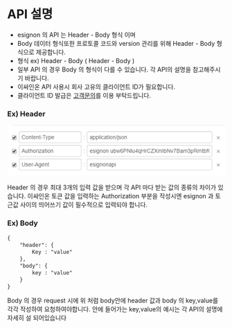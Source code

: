 # API 설명



* esignon 의 API 는 Header - Body 형식 이며 
* Body 데이터 형식또한 프로토콜 코드와 version 관리를 위해 Header - Body 형식으로 제공합니다.
* 형식 ex\) Header - Body \( Header - Body \)
* 일부 API 의 경우 Body 의 형식이 다를 수 있습니다. 각 API의 설명을 참고해주시기 바랍니다.
* 이싸인온 API 사용시 회사 고유의 클라이언트 ID가 필요합니다.  
* 클라이언트 ID 발급은 [고객문의](https://esignon.net/wordpress/inquiry/)를 이용 부탁드립니다.

### Ex\) Header

![](.gitbook/assets/header.png)

Header 의 경우 최대 3개의 입력 값을 받으며 각 API 마다 받는 값의 종류의 차이가 있습니다.                                  이싸인온 토큰 값을 입력하는 Authorization 부분을 작성시엔                                                                         esignon 과 토근값 사이의 띄어쓰기 값이 필수적으로 입력되야 합니다.                        

### Ex\) Body

```text
{
	"header": {
		Key : "value"
	},
	"body": {
		key : "value"
	}
}
```

Body 의 경우 request 시에 위 처럼 body안에  header 값과 body 의 key,value를 각각 작성하여                                              요청하여야합니다. 안에 들어가는 key,value의 예시는 각 API의 설명에 자세히 설 되어있습니다

